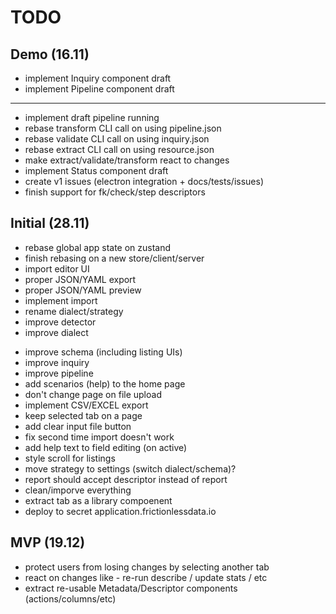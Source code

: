 # TODO

## Demo (16.11)

+ implement Inquiry component draft
+ implement Pipeline component draft
---
+ implement draft pipeline running
+ rebase transform CLI call on using pipeline.json
+ rebase validate CLI call on using inquiry.json
+ rebase extract CLI call on using resource.json
+ make extract/validate/transform react to changes
+ implement Status component draft
+ create v1 issues (electron integration + docs/tests/issues)
+ finish support for fk/check/step descriptors

## Initial (28.11)

+ rebase global app state on zustand
+ finish rebasing on a new store/client/server
+ import editor UI
+ proper JSON/YAML export
+ proper JSON/YAML preview
+ implement import
+ rename dialect/strategy
+ improve detector
+ improve dialect
- improve schema (including listing UIs)
- improve inquiry
- improve pipeline
- add scenarios (help) to the home page
- don't change page on file upload
- implement CSV/EXCEL export
- keep selected tab on a page
- add clear input file button
- fix second time import doesn't work
- add help text to field editing (on active)
- style scroll for listings
- move strategy to settings (switch dialect/schema)?
- report should accept descriptor instead of report
- clean/imporve everything
- extract tab as a library compoenent
- deploy to secret application.frictionlessdata.io

## MVP (19.12)

- protect users from losing changes by selecting another tab
- react on changes like - re-run describe / update stats / etc
- extract re-usable Metadata/Descriptor components (actions/columns/etc)
